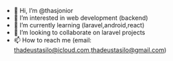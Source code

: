 - 👋 Hi, I’m @thasjonior
- 👀 I’m interested in web development (backend)
- 🌱 I’m currently learning (laravel,android,react)
- 💞️ I’m looking to collaborate on laravel projects
- 📫 How to reach me (email: thadeustasilo@icloud.com,thadeustasilo@gmail.com) 

<!---
thasjonior/thasjonior is a ✨ special ✨ repository because its `README.md` (this file) appears on your GitHub profile.
You can click the Preview link to take a look at your changes.
--->
